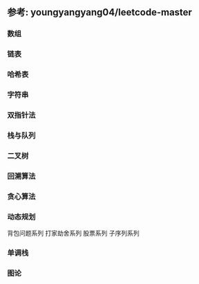 ## 参考: youngyangyang04/leetcode-master 

### 数组
### 链表
### 哈希表
### 字符串
### 双指针法
### 栈与队列
### 二叉树
### 回溯算法
### 贪心算法
### 动态规划
背包问题系列
打家劫舍系列
股票系列
子序列系列
### 单调栈
### 图论
